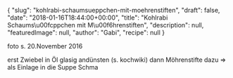 {
    "slug": "kohlrabi-schaumsueppchen-mit-moehrenstiften",
    "draft": false,
    "date": "2018-01-16T18:44:00+00:00",
    "title": "Kohlrabi Schaums\u00fcppchen mit M\u00f6hrenstiften",
    "description": null,
    "featuredImage": null,
    "author": "Gabi",
    "recipe": null
}

foto s. 20.November 2016

erst Zwiebel in Öl glasig andünsten (s. kochwiki) dann Möhrenstifte dazu => als Einlage in die Suppe
Schma